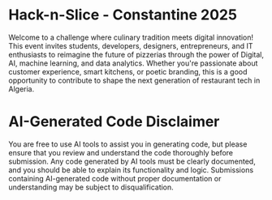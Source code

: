 # Hack-n-Slice - Constantine 2025
Welcome to a challenge where culinary tradition meets digital
innovation! This event invites students, developers, designers,
entrepreneurs, and IT enthusiasts to reimagine the future of
pizzerias through the power of Digital, AI, machine learning,
and data analytics. Whether you're passionate about
customer experience, smart kitchens, or poetic branding, this
is a good opportunity to contribute to shape the next
generation of restaurant tech in Algeria.

# AI-Generated Code Disclaimer
You are free to use AI tools to assist you in generating code,
but please ensure that you review and understand the code
thoroughly before submission. Any code generated by AI tools
must be clearly documented, and you should be able to explain
its functionality and logic. Submissions containing AI-generated
code without proper documentation or understanding may be
subject to disqualification.
